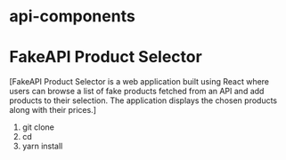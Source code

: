 # api-components
# FakeAPI Product Selector

[FakeAPI Product Selector is a web application built using React where users can browse a list of fake products fetched from an API and add products to their selection. The application displays the chosen products along with their prices.]

1. git clone <repository-url>
2. cd <project-directory>
3. yarn install



